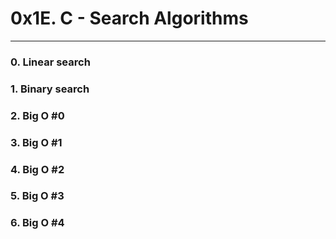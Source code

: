 # 0x1E. C - Search Algorithms

---
### 0. Linear search
### 1. Binary search
### 2. Big O #0
### 3. Big O #1
### 4. Big O #2
### 5. Big O #3
### 6. Big O #4
